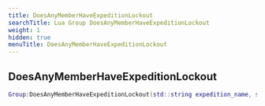 ```yaml
---
title: DoesAnyMemberHaveExpeditionLockout
searchTitle: Lua Group DoesAnyMemberHaveExpeditionLockout
weight: 1
hidden: true
menuTitle: DoesAnyMemberHaveExpeditionLockout
---
```

## DoesAnyMemberHaveExpeditionLockout
```lua
Group:DoesAnyMemberHaveExpeditionLockout(std::string expedition_name, std::string event_name, number max_check_count); -- bool
```